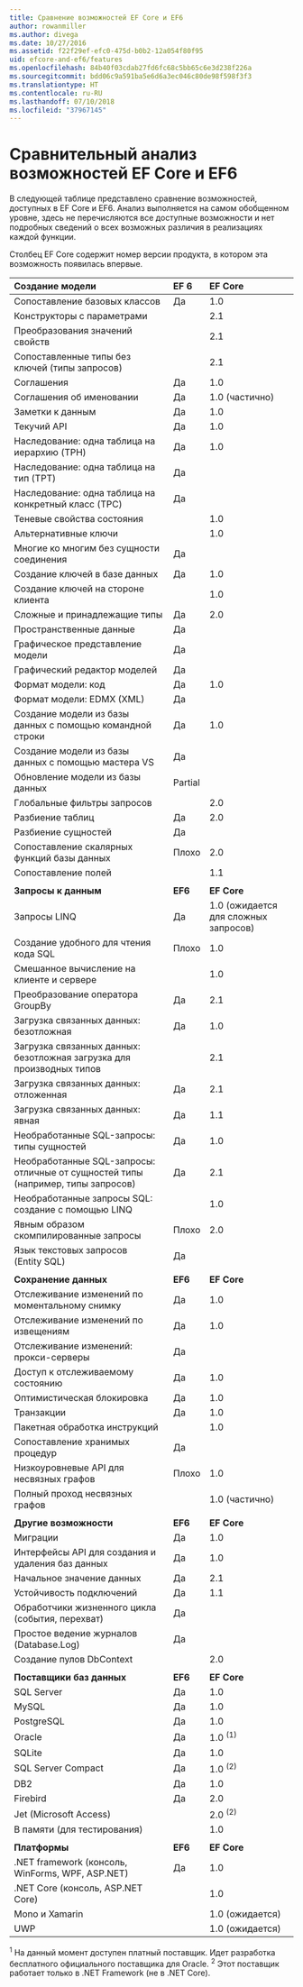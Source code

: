 ```yaml
---
title: Сравнение возможностей EF Core и EF6
author: rowanmiller
ms.author: divega
ms.date: 10/27/2016
ms.assetid: f22f29ef-efc0-475d-b0b2-12a054f80f95
uid: efcore-and-ef6/features
ms.openlocfilehash: 84b40f03cdab27fd6fc68c5bb65c6e3d238f226a
ms.sourcegitcommit: bdd06c9a591ba5e6d6a3ec046c80de98f598f3f3
ms.translationtype: HT
ms.contentlocale: ru-RU
ms.lasthandoff: 07/10/2018
ms.locfileid: "37967145"
---
```

# <a name="ef-core-and-ef6-feature-by-feature-comparison"></a>Сравнительный анализ возможностей EF Core и EF6

В следующей таблице представлено сравнение возможностей, доступных в EF Core и EF6. Анализ выполняется на самом обобщенном уровне, здесь не перечисляются все доступные возможности и нет подробных сведений о всех возможных различия в реализациях каждой функции.

Столбец EF Core содержит номер версии продукта, в котором эта возможность появилась впервые.

| **Создание модели**                                  | **EF 6** | **EF Core**                           |
|:------------------------------------------------------|:---------|:--------------------------------------|
| Сопоставление базовых классов                                   | Да      | 1.0                                   |
| Конструкторы с параметрами                          |          | 2.1                                   |
| Преобразования значений свойств                            |          | 2.1                                   |
| Сопоставленные типы без ключей (типы запросов)               |          | 2.1                                   |
| Соглашения                                           | Да      | 1.0                                   |
| Соглашения об именовании                                    | Да      | 1.0 (частично)                         |
| Заметки к данным                                      | Да      | 1.0                                   |
| Текучий API                                            | Да      | 1.0                                   |
| Наследование: одна таблица на иерархию (TPH)                | Да      | 1.0                                   |
| Наследование: одна таблица на тип (TPT)                     | Да      |                                       |
| Наследование: одна таблица на конкретный класс (TPC)           | Да      |                                       |
| Теневые свойства состояния                               |          | 1.0                                   |
| Альтернативные ключи                                        |          | 1.0                                   |
| Многие ко многим без сущности соединения                      | Да      |                                       |
| Создание ключей в базе данных                              | Да      | 1.0                                   |
| Создание ключей на стороне клиента                                |          | 1.0                                   |
| Сложные и принадлежащие типы                                   | Да      | 2.0                                   |
| Пространственные данные                                          | Да      |                                       |
| Графическое представление модели                      | Да      |                                       |
| Графический редактор моделей                                | Да      |                                       |
| Формат модели: код                                    | Да      | 1.0                                   |
| Формат модели: EDMX (XML)                              | Да      |                                       |
| Создание модели из базы данных с помощью командной строки              | Да      | 1.0                                   |
| Создание модели из базы данных с помощью мастера VS                 | Да      |                                       |
| Обновление модели из базы данных                            | Partial  |                                       |
| Глобальные фильтры запросов                                  |          | 2.0                                   |
| Разбиение таблиц                                       | Да      | 2.0                                   |
| Разбиение сущностей                                      | Да      |                                       |
| Сопоставление скалярных функций базы данных                      | Плохо     | 2.0                                   |
| Сопоставление полей                                         |          | 1.1                                   |
|                                                       |          |                                       |
| **Запросы к данным**                                     | **EF6**  | **EF Core**                           |
| Запросы LINQ                                          | Да      | 1.0 (ожидается для сложных запросов) |
| Создание удобного для чтения кода SQL                                | Плохо     | 1.0                                   |
| Смешанное вычисление на клиенте и сервере                        |          | 1.0                                   |
| Преобразование оператора GroupBy                                   | Да      | 2.1                                   |
| Загрузка связанных данных: безотложная                           | Да      | 1.0                                   |
| Загрузка связанных данных: безотложная загрузка для производных типов |          | 2.1                                   |
| Загрузка связанных данных: отложенная                            | Да      | 2.1                                   |
| Загрузка связанных данных: явная                        | Да      | 1.1                                   |
| Необработанные SQL-запросы: типы сущностей                         | Да      | 1.0                                   |
| Необработанные SQL-запросы: отличные от сущностей типы (например, типы запросов)       | Да      | 2.1                                   |
| Необработанные запросы SQL: создание с помощью LINQ                  |          | 1.0                                   |
| Явным образом скомпилированные запросы                           | Плохо     | 2.0                                   |
| Язык текстовых запросов (Entity SQL)                | Да      |                                       |
|                                                       |          |                                       |
| **Сохранение данных**                                       | **EF6**  | **EF Core**                           |
| Отслеживание изменений по моментальному снимку                             | Да      | 1.0                                   |
| Отслеживание изменений по извещениям                         | Да      | 1.0                                   |
| Отслеживание изменений: прокси-серверы                              | Да      |                                       |
| Доступ к отслеживаемому состоянию                               | Да      | 1.0                                   |
| Оптимистическая блокировка                                | Да      | 1.0                                   |
| Транзакции                                          | Да      | 1.0                                   |
| Пакетная обработка инструкций                                |          | 1.0                                   |
| Сопоставление хранимых процедур                              | Да      |                                       |
| Низкоуровневые API для несвязных графов                     | Плохо     | 1.0                                   |
| Полный проход несвязных графов                         |          | 1.0 (частично)                         |
|                                                       |          |                                       |
| **Другие возможности**                                    | **EF6**  | **EF Core**                           |
| Миграции                                            | Да      | 1.0                                   |
| Интерфейсы API для создания и удаления баз данных                       | Да      | 1.0                                   |
| Начальное значение данных                                             | Да      | 2.1                                   |
| Устойчивость подключений                                 | Да      | 1.1                                   |
| Обработчики жизненного цикла (события, перехват)                | Да      |                                       |
| Простое ведение журналов (Database.Log)                         | Да      |                                       |
| Создание пулов DbContext                                     |          | 2.0                                   |
|                                                       |          |                                       |
| **Поставщики баз данных**                                | **EF6**  | **EF Core**                           |
| SQL Server                                            | Да      | 1.0                                   |
| MySQL                                                 | Да      | 1.0                                   |
| PostgreSQL                                            | Да      | 1.0                                   |
| Oracle                                                | Да      | 1.0 <sup>(1)</sup>                    |
| SQLite                                                | Да      | 1.0                                   |
| SQL Server Compact                                    | Да      | 1.0 <sup>(2)</sup>                    |
| DB2                                                   | Да      | 1.0                                   |
| Firebird                                              | Да      | 2.0                                   |
| Jet (Microsoft Access)                                |          | 2.0 <sup>(2)</sup>                    |
| В памяти (для тестирования)                               |          | 1.0                                   |
|                                                       |          |                                       |
| **Платформы**                                         | **EF6**  | **EF Core**                           |
| .NET framework (консоль, WinForms, WPF, ASP.NET)      | Да      | 1.0                                   |
| .NET Core (консоль, ASP.NET Core)                     |          | 1.0                                   |
| Mono и Xamarin                                        |          | 1.0 (ожидается)                     |
| UWP                                                   |          | 1.0 (ожидается)                     |

<sup>1</sup> На данный момент доступен платный поставщик. Идет разработка бесплатного официального поставщика для Oracle.
<sup>2</sup> Этот поставщик работает только в .NET Framework (не в .NET Core).
